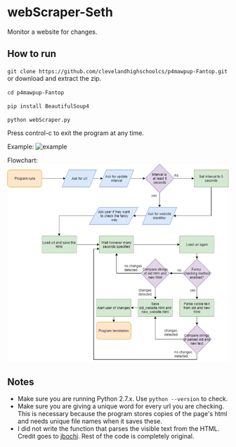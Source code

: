 # webScraper-Seth
Monitor a website for changes.

## How to run

`git clone https://github.com/clevelandhighschoolcs/p4mawpup-Fantop.git` or download and extract the zip.

`cd p4mawpup-Fantop`

`pip install BeautifulSoup4`

`python webScraper.py`

Press control-c to exit the program at any time.


Example:
![example](https://i.cubeupload.com/WeFVCp.png)

Flowchart:
![flowchart](https://raw.githubusercontent.com/clevelandhighschoolcs/p4mawpup-Fantop/master/flowchart.png)

## Notes

* Make sure you are running Python 2.7.x. Use `python --version` to check.
* Make sure you are giving a unique word for every url you are checking. This is necessary because the program stores copies of the page's html and needs unique file names when it saves these.
* I did not write the function that parses the visible text from the HTML. Credit goes to [jbochi](https://stackoverflow.com/users/230636/jbochi). Rest of the code is completely original.
